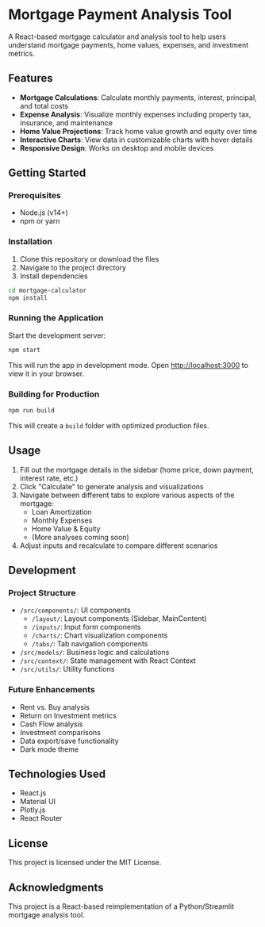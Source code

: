 # Mortgage Payment Analysis Tool

A React-based mortgage calculator and analysis tool to help users understand mortgage payments, home values, expenses, and investment metrics.

## Features

- **Mortgage Calculations**: Calculate monthly payments, interest, principal, and total costs
- **Expense Analysis**: Visualize monthly expenses including property tax, insurance, and maintenance
- **Home Value Projections**: Track home value growth and equity over time
- **Interactive Charts**: View data in customizable charts with hover details
- **Responsive Design**: Works on desktop and mobile devices

## Getting Started

### Prerequisites

- Node.js (v14+)
- npm or yarn

### Installation

1. Clone this repository or download the files
2. Navigate to the project directory
3. Install dependencies

```bash
cd mortgage-calculator
npm install
```

### Running the Application

Start the development server:

```bash
npm start
```

This will run the app in development mode. Open [http://localhost:3000](http://localhost:3000) to view it in your browser.

### Building for Production

```bash
npm run build
```

This will create a `build` folder with optimized production files.

## Usage

1. Fill out the mortgage details in the sidebar (home price, down payment, interest rate, etc.)
2. Click "Calculate" to generate analysis and visualizations
3. Navigate between different tabs to explore various aspects of the mortgage:
   - Loan Amortization
   - Monthly Expenses
   - Home Value & Equity
   - (More analyses coming soon)
4. Adjust inputs and recalculate to compare different scenarios

## Development

### Project Structure

- `/src/components/`: UI components
  - `/layout/`: Layout components (Sidebar, MainContent)
  - `/inputs/`: Input form components
  - `/charts/`: Chart visualization components
  - `/tabs/`: Tab navigation components
- `/src/models/`: Business logic and calculations
- `/src/context/`: State management with React Context
- `/src/utils/`: Utility functions

### Future Enhancements

- Rent vs. Buy analysis
- Return on Investment metrics
- Cash Flow analysis
- Investment comparisons
- Data export/save functionality
- Dark mode theme

## Technologies Used

- React.js
- Material UI
- Plotly.js
- React Router

## License

This project is licensed under the MIT License.

## Acknowledgments

This project is a React-based reimplementation of a Python/Streamlit mortgage analysis tool.
